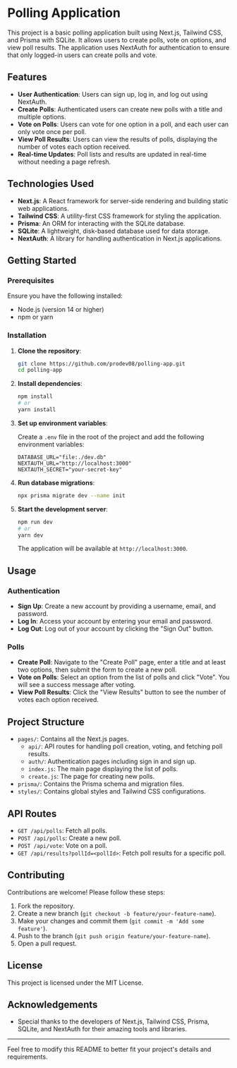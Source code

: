 # Polling Application

This project is a basic polling application built using Next.js, Tailwind CSS, and Prisma with SQLite. It allows users to create polls, vote on options, and view poll results. The application uses NextAuth for authentication to ensure that only logged-in users can create polls and vote.

## Features

- **User Authentication**: Users can sign up, log in, and log out using NextAuth.
- **Create Polls**: Authenticated users can create new polls with a title and multiple options.
- **Vote on Polls**: Users can vote for one option in a poll, and each user can only vote once per poll.
- **View Poll Results**: Users can view the results of polls, displaying the number of votes each option received.
- **Real-time Updates**: Poll lists and results are updated in real-time without needing a page refresh.

## Technologies Used

- **Next.js**: A React framework for server-side rendering and building static web applications.
- **Tailwind CSS**: A utility-first CSS framework for styling the application.
- **Prisma**: An ORM for interacting with the SQLite database.
- **SQLite**: A lightweight, disk-based database used for data storage.
- **NextAuth**: A library for handling authentication in Next.js applications.

## Getting Started

### Prerequisites

Ensure you have the following installed:

- Node.js (version 14 or higher)
- npm or yarn

### Installation

1. **Clone the repository**:

    ```sh
    git clone https://github.com/prodev08/polling-app.git
    cd polling-app
    ```

2. **Install dependencies**:

    ```sh
    npm install
    # or
    yarn install
    ```

3. **Set up environment variables**:

    Create a `.env` file in the root of the project and add the following environment variables:

    ```env
    DATABASE_URL="file:./dev.db"
    NEXTAUTH_URL="http://localhost:3000"
    NEXTAUTH_SECRET="your-secret-key"
    ```

4. **Run database migrations**:

    ```sh
    npx prisma migrate dev --name init
    ```

5. **Start the development server**:

    ```sh
    npm run dev
    # or
    yarn dev
    ```

    The application will be available at `http://localhost:3000`.

## Usage

### Authentication

- **Sign Up**: Create a new account by providing a username, email, and password.
- **Log In**: Access your account by entering your email and password.
- **Log Out**: Log out of your account by clicking the "Sign Out" button.

### Polls

- **Create Poll**: Navigate to the "Create Poll" page, enter a title and at least two options, then submit the form to create a new poll.
- **Vote on Polls**: Select an option from the list of polls and click "Vote". You will see a success message after voting.
- **View Poll Results**: Click the "View Results" button to see the number of votes each option received.

## Project Structure

- `pages/`: Contains all the Next.js pages.
  - `api/`: API routes for handling poll creation, voting, and fetching poll results.
  - `auth/`: Authentication pages including sign in and sign up.
  - `index.js`: The main page displaying the list of polls.
  - `create.js`: The page for creating new polls.
- `prisma/`: Contains the Prisma schema and migration files.
- `styles/`: Contains global styles and Tailwind CSS configurations.

## API Routes

- `GET /api/polls`: Fetch all polls.
- `POST /api/polls`: Create a new poll.
- `POST /api/vote`: Vote on a poll.
- `GET /api/results?pollId=<pollId>`: Fetch poll results for a specific poll.

## Contributing

Contributions are welcome! Please follow these steps:

1. Fork the repository.
2. Create a new branch (`git checkout -b feature/your-feature-name`).
3. Make your changes and commit them (`git commit -m 'Add some feature'`).
4. Push to the branch (`git push origin feature/your-feature-name`).
5. Open a pull request.

## License

This project is licensed under the MIT License.

## Acknowledgements

- Special thanks to the developers of Next.js, Tailwind CSS, Prisma, SQLite, and NextAuth for their amazing tools and libraries.

---

Feel free to modify this README to better fit your project's details and requirements.
